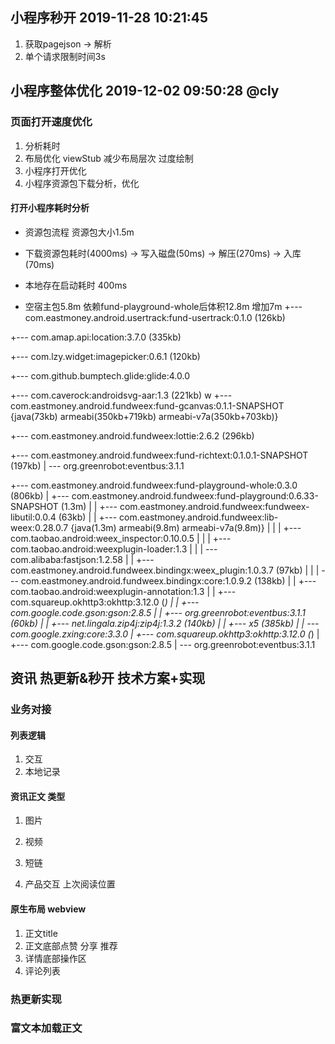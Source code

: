 ## 小程序秒开 2019-11-28 10:21:45

1. 获取pagejson -> 解析
2. 单个请求限制时间3s

## 小程序整体优化 2019-12-02 09:50:28 @cly

### 页面打开速度优化

1. 分析耗时
2. 布局优化 viewStub 减少布局层次 过度绘制
3. 小程序打开优化 
4. 小程序资源包下载分析，优化

#### 打开小程序耗时分析
- 资源包流程 资源包大小1.5m
- 下载资源包耗时(4000ms) -> 写入磁盘(50ms) -> 解压(270ms) ->  入库(70ms) 
- 本地存在启动耗时 400ms

- 空宿主包5.8m  依赖fund-playground-whole后体积12.8m  增加7m
+--- com.eastmoney.android.usertrack:fund-usertrack:0.1.0 (126kb)

+--- com.amap.api:location:3.7.0 (335kb)

+--- com.lzy.widget:imagepicker:0.6.1 (120kb)

+--- com.github.bumptech.glide:glide:4.0.0 

+--- com.caverock:androidsvg-aar:1.3 (221kb)
w
+--- com.eastmoney.android.fundweex:fund-gcanvas:0.1.1-SNAPSHOT {java(73kb) armeabi(350kb+719kb) armeabi-v7a(350kb+703kb)}

+--- com.eastmoney.android.fundweex:lottie:2.6.2 (296kb)

+--- com.eastmoney.android.fundweex:fund-richtext:0.1.0.1-SNAPSHOT (197kb)
|    \--- org.greenrobot:eventbus:3.1.1

+--- com.eastmoney.android.fundweex:fund-playground-whole:0.3.0 (806kb)
|    +--- com.eastmoney.android.fundweex:fund-playground:0.6.33-SNAPSHOT (1.3m)
|    |    +--- com.eastmoney.android.fundweex:fundweex-libutil:0.0.4 (63kb)
|    |    +--- com.eastmoney.android.fundweex:lib-weex:0.28.0.7 {java(1.3m) armeabi(9.8m) armeabi-v7a(9.8m)}
|    |    |    +--- com.taobao.android:weex_inspector:0.10.0.5
|    |    |    +--- com.taobao.android:weexplugin-loader:1.3
|    |    |    \--- com.alibaba:fastjson:1.2.58
|    |    +--- com.eastmoney.android.fundweex.bindingx:weex_plugin:1.0.3.7 (97kb)
|    |    |    \--- com.eastmoney.android.fundweex.bindingx:core:1.0.9.2 (138kb)
|    |    +--- com.taobao.android:weexplugin-annotation:1.3
|    |    +--- com.squareup.okhttp3:okhttp:3.12.0 (*)
|    |    +--- com.google.code.gson:gson:2.8.5
|    |    +--- org.greenrobot:eventbus:3.1.1 (60kb)
|    |    +--- net.lingala.zip4j:zip4j:1.3.2 (140kb)
|    |    +--- x5 (385kb)
|    |    \--- com.google.zxing:core:3.3.0
|    +--- com.squareup.okhttp3:okhttp:3.12.0 (*)
|    +--- com.google.code.gson:gson:2.8.5
|    \--- org.greenrobot:eventbus:3.1.1



## 资讯 热更新&秒开 技术方案+实现


### 业务对接

#### 列表逻辑

 1. 交互
 2. 本地记录

#### 资讯正文 类型 

 1. 图片
 2. 视频
 3. 短链

 4. 产品交互 上次阅读位置
 
#### 原生布局 webview

 1. 正文title 
 2. 正文底部点赞 分享 推荐 
 3. 详情底部操作区
 4. 评论列表



### 热更新实现

### 富文本加载正文





